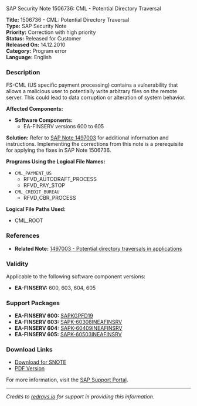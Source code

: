 SAP Security Note 1506736: CML - Potential Directory Traversal

**Title:** 1506736 - CML: Potential Directory Traversal  
**Type:** SAP Security Note  
**Priority:** Correction with high priority  
**Status:** Released for Customer  
**Released On:** 14.12.2010  
**Category:** Program error  
**Language:** English  

### **Description**
FS-CML (US specific payment processing) contains a vulnerability that allows a malicious user to potentially write arbitrary files on the remote server. This could lead to data corruption or alteration of system behavior.

**Affected Components:**
- **Software Components:**
  - EA-FINSERV versions 600 to 605

**Solution:**
Refer to [SAP Note 1497003](https://me.sap.com/notes/1497003) for additional information and instructions. Implementing the corrections from this note is a prerequisite for applying the fixes in SAP Note 1506736.

**Programs Using the Logical File Names:**
- `CML_PAYMENT_US`
  - RFVD_AUTODRAFT_PROCESS
  - RFVD_PAY_STOP
- `CML_CREDIT_BUREAU`
  - RFVD_CBR_PROCESS

**Logical File Paths Used:**
- CML_ROOT

### **References**
- **Related Note:** [1497003 - Potential directory traversals in applications](https://me.sap.com/notes/1497003)

### **Validity**
Applicable to the following software component versions:
- **EA-FINSERV:** 600, 603, 604, 605

### **Support Packages**
- **EA-FINSERV 600:** [SAPKGPFD19](https://me.sap.com/supportpackage/SAPKGPFD19)
- **EA-FINSERV 603:** [SAPK-60308INEAFINSRV](https://me.sap.com/supportpackage/SAPK-60308INEAFINSRV)
- **EA-FINSERV 604:** [SAPK-60409INEAFINSRV](https://me.sap.com/supportpackage/SAPK-60409INEAFINSRV)
- **EA-FINSERV 605:** [SAPK-60503INEAFINSRV](https://me.sap.com/supportpackage/SAPK-60503INEAFINSRV)

### **Download Links**
- [Download for SNOTE](https://notesdownloads.sap.com/note/0040000008927132017)
- [PDF Version](https://userapps.support.sap.com/sap/support/sfm/notes/print/0001506736?language=en-US&token=C48806E2F9D2E9E3852AFBD14B5E7B2A)

For more information, visit the [SAP Support Portal](https://me.sap.com/).

---
*Credits to [redrays.io](https://redrays.io) for support in providing this information.*